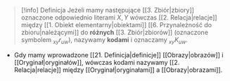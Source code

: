 > [!info] Definicja
> Jeżeli mamy następujące [[3. Zbiór|zbiory]] oznaczone odpowiednio literami $X, Y$ wówczas [[2. Relacja|relacje]] między [[1. Obiekt elementarny|obiektami]] [[6. Przynależność do zbioru|należącymi]] do **różnych** [[3. Zbiór|zbiorów]] (oznaczone symbolem $_{xy}r_{uw}$), nazywamy **kodami** i oznaczamy $_{xy}K_{uw}$.

- Gdy mamy wprowadzone [[21. Definicja|definicje]] [[Obrazy|obrazów]] i [[Oryginał|oryginałów]], wówczas kodami nazywamy [[2. Relacja|relacje]] między [[Oryginał|oryginałami]] a [[Obrazy|obrazami]].

```tikz

```
